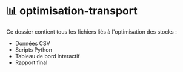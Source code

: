 # 📊 optimisation-transport 
Ce dossier contient tous les fichiers liés à l'optimisation des stocks :  
- Données CSV  
- Scripts Python  
- Tableau de bord interactif  
- Rapport final  
